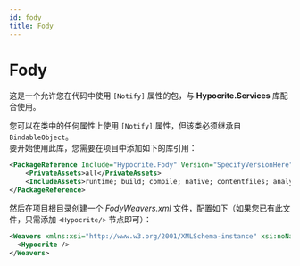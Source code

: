 ```yaml
---
id: fody
title: Fody
---
```


# Fody  

这是一个允许您在代码中使用 ```[Notify]``` 属性的包，与 **Hypocrite.Services** 库配合使用。

您可以在类中的任何属性上使用 ```[Notify]``` 属性，但该类必须继承自 ```BindableObject```。  
要开始使用此库，您需要在项目中添加如下的库引用：
```xml
<PackageReference Include="Hypocrite.Fody" Version="SpecifyVersionHere">
    <PrivateAssets>all</PrivateAssets>
    <IncludeAssets>runtime; build; compile; native; contentfiles; analyzers; buildtransitive</IncludeAssets>
</PackageReference>
```
然后在项目根目录创建一个 *FodyWeavers.xml* 文件，配置如下（如果您已有此文件，只需添加 ```<Hypocrite/>``` 节点即可）：
```xml
<Weavers xmlns:xsi="http://www.w3.org/2001/XMLSchema-instance" xsi:noNamespaceSchemaLocation="FodyWeavers.xsd">
  <Hypocrite />
</Weavers>
```